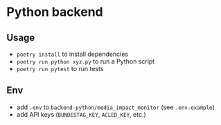 # Python backend

## Usage

- `poetry install` to install dependencies
- `poetry run python xyz.py` to run a Python script
- `poetry run pytest` to run tests

## Env

- add `.env` to `backend-python/media_impact_monitor` (see `.env.example`)
- add API keys (`BUNDESTAG_KEY`, `ACLED_KEY`, etc.)